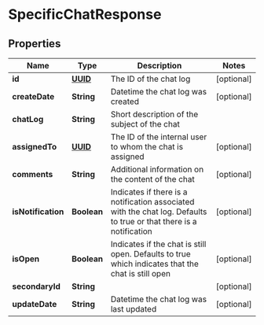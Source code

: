 
# SpecificChatResponse

## Properties
Name | Type | Description | Notes
------------ | ------------- | ------------- | -------------
**id** | [**UUID**](UUID.md) | The ID of the chat log |  [optional]
**createDate** | **String** | Datetime the chat log was created |  [optional]
**chatLog** | **String** | Short description of the subject of the chat | 
**assignedTo** | [**UUID**](UUID.md) | The ID of the internal user to whom the chat is assigned |  [optional]
**comments** | **String** | Additional information on the content of the chat |  [optional]
**isNotification** | **Boolean** | Indicates if there is a notification associated with the chat log. Defaults to true or that there is a notification |  [optional]
**isOpen** | **Boolean** | Indicates if the chat is still open. Defaults to true which indicates that the chat is still open |  [optional]
**secondaryId** | **String** |  |  [optional]
**updateDate** | **String** | Datetime the chat log was last updated |  [optional]



